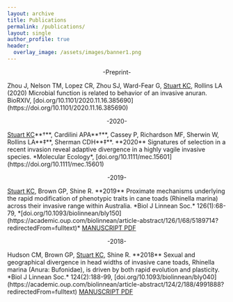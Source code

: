```yaml
---
layout: archive
title: Publications
permalink: /publications/
layout: single
author_profile: true
header:
  overlay_image: /assets/images/banner1.png
---
```



<p style="text-align: center;"> -Preprint- </p>
Zhou J, Nelson TM, Lopez CR, Zhou SJ, Ward-Fear G, <u>Stuart KC</u>, Rollins LA (2020) Microbial function is related to behavior of an invasive anuran. BioRXIV, [doi.org/10.1101/2020.11.16.385690](https://doi.org/10.1101/2020.11.16.385690)

<p style="text-align: center;"> -2020- </p>
<u>Stuart KC</u>**†**, Cardilini APA**†**, Cassey P, Richardson MF, Sherwin W, Rollins LA**‡**, Sherman CDH**‡**. **2020** Signatures of selection in a recent invasion reveal adaptive divergence in a highly vagile invasive species. *Molecular Ecology*, [doi.org/10.1111/mec.15601](https://doi.org/10.1111/mec.15601)

<p style="text-align: center;"> -2019- </p>
<u>Stuart KC</u>, Brown GP, Shine R. **2019** Proximate mechanisms underlying the rapid modification of phenotypic traits in cane toads (Rhinella marina) across their invasive range within Australia. *Biol J Linnean Soc.* 126(1):68-79, *[doi.org/10.1093/biolinnean/bly150](https://academic.oup.com/biolinnean/article-abstract/126/1/68/5189714?redirectedFrom=fulltext)*
<a href="/assets/papers/2.CaneToadPlasticity.pdf" class="btn btn--info">MANUSCRIPT PDF</a>


<p style="text-align: center;"> -2018- </p>
Hudson CM, Brown GP, <u>Stuart KC</u>, Shine R. **2018** Sexual and geographical divergence in head widths of invasive cane toads, Rhinella marina (Anura: Bufonidae), is driven by both rapid evolution and plasticity. *Biol J Linnean Soc.* 124(2):188-99, [doi.org/10.1093/biolinnean/bly040](https://academic.oup.com/biolinnean/article-abstract/124/2/188/4991888?redirectedFrom=fulltext)
<a href="/assets/papers/1.SexualandgeographicaldivergenceinheadwidthsofinvasivecanetoadsRhinellamarinaAnura-Bufonidaeisdrivenbybothrapidevolutionandplasticity.pdf" class="btn btn--info">MANUSCRIPT PDF</a>

